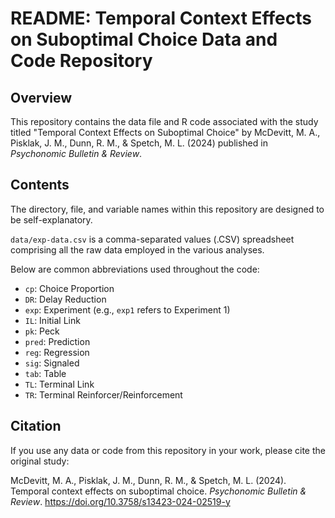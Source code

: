 # README: Temporal Context Effects on Suboptimal Choice Data and Code Repository

## Overview

This repository contains the data file and R code associated with the study titled "Temporal Context Effects on Suboptimal Choice" by McDevitt, M. A., Pisklak, J. M., Dunn, R. M., & Spetch, M. L. (2024) published in *Psychonomic Bulletin & Review*.

## Contents

The directory, file, and variable names within this repository are designed to be self-explanatory.

`data/exp-data.csv` is a comma-separated values (.CSV) spreadsheet comprising all the raw data employed in the various analyses.

Below are common abbreviations used throughout the code:

- `cp`: Choice Proportion
- `DR`: Delay Reduction
- `exp`: Experiment (e.g., `exp1` refers to Experiment 1)
- `IL`: Initial Link
- `pk`: Peck
- `pred`: Prediction
- `reg`: Regression
- `sig`: Signaled
- `tab`: Table
- `TL`: Terminal Link
- `TR`: Terminal Reinforcer/Reinforcement

## Citation

If you use any data or code from this repository in your work, please cite the original study:

McDevitt, M. A., Pisklak, J. M., Dunn, R. M., & Spetch, M. L. (2024). Temporal context effects on suboptimal choice. *Psychonomic Bulletin & Review*. https://doi.org/10.3758/s13423-024-02519-y



